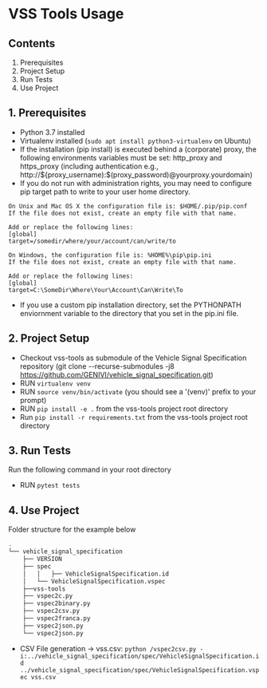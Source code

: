 # VSS Tools Usage

## Contents
1. Prerequisites
2. Project Setup
3. Run Tests
4. Use Project

## 1. Prerequisites
* Python 3.7 installed
* Virtualenv installed (`sudo apt install python3-virtualenv` on Ubuntu)
* If the installation (pip install) is executed behind a (corporate) proxy, the following environments variables must be set: http_proxy and https_proxy (including authentication e.g., http://${proxy_username):$(proxy_password)@yourproxy.yourdomain)
* If you do not run with administration rights, you may need to configure pip target path to write to your user home directory.

```
On Unix and Mac OS X the configuration file is: $HOME/.pip/pip.conf
If the file does not exist, create an empty file with that name.

Add or replace the following lines:
[global]
target=/somedir/where/your/account/can/write/to

On Windows, the configuration file is: %HOME%\pip\pip.ini 
If the file does not exist, create an empty file with that name.

Add or replace the following lines:
[global]
target=C:\SomeDir\Where\Your\Account\Can\Write\To
```

* If you use a custom pip installation directory, set the PYTHONPATH enviornment variable to the directory that you set in the pip.ini file.

## 2. Project Setup
* Checkout vss-tools as submodule of the Vehicle Signal Specification repository (git clone --recurse-submodules -j8 https://github.com/GENIVI/vehicle_signal_specification.git)
* RUN  ```virtualenv venv```
* RUN  ```source venv/bin/activate``` (you should see a '(venv)' prefix to your prompt)
* RUN  ```pip install -e .``` from the vss-tools project root directory
* Run  ```pip install -r requirements.txt```  from the vss-tools project root directory

## 3. Run Tests
Run the following command in your root directory
* RUN ```pytest tests ```

## 4. Use Project

Folder structure for the example below
```bash
.
└── vehicle_signal_specification
    ├── VERSION
    ├── spec
    │   │   ├── VehicleSignalSpecification.id
    │   └── VehicleSignalSpecification.vspec
    ├──vss-tools  
    ├── vspec2c.py
    ├── vspec2binary.py
    ├── vspec2csv.py
    ├── vspec2franca.py
    ├── vspec2json.py
    └── vspec2json.py
```

* CSV File generation -> vss.csv:
 ```python /vspec2csv.py -i:../vehicle_signal_specification/spec/VehicleSignalSpecification.id ../vehicle_signal_specification/spec/VehicleSignalSpecification.vspec vss.csv```

